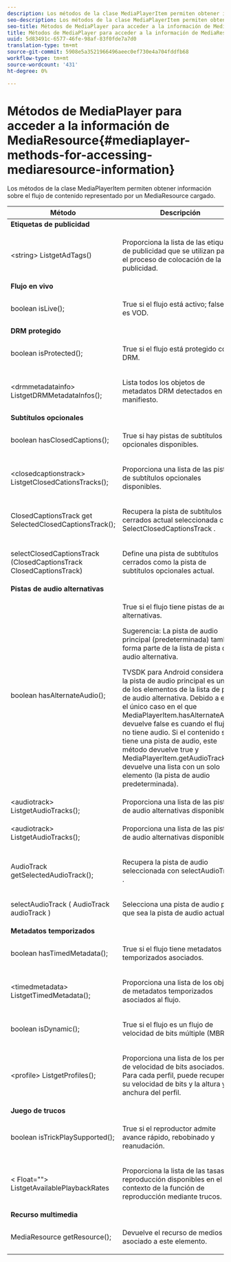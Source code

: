 ```yaml
---
description: Los métodos de la clase MediaPlayerItem permiten obtener información sobre el flujo de contenido representado por un MediaResource cargado.
seo-description: Los métodos de la clase MediaPlayerItem permiten obtener información sobre el flujo de contenido representado por un MediaResource cargado.
seo-title: Métodos de MediaPlayer para acceder a la información de MediaResource
title: Métodos de MediaPlayer para acceder a la información de MediaResource
uuid: 5d83491c-6577-46fe-98af-83f0fde7a7d0
translation-type: tm+mt
source-git-commit: 5908e5a3521966496aeec0ef730e4a704fddfb68
workflow-type: tm+mt
source-wordcount: '431'
ht-degree: 0%

---
```



# Métodos de MediaPlayer para acceder a la información de MediaResource{#mediaplayer-methods-for-accessing-mediaresource-information}

Los métodos de la clase MediaPlayerItem permiten obtener información sobre el flujo de contenido representado por un MediaResource cargado.

<table frame="all" colsep="1" rowsep="1" id="table_77B55D506FE24326A03D97AA087231FF"> 
 <thead> 
  <tr rowsep="1"> 
   <th colname="2" class="entry"> Método </th> 
   <th colname="3" class="entry"> Descripción </th> 
  </tr> 
 </thead>
 <tbody> 
  <tr rowsep="1"> 
   <td colname="1"> <b>Etiquetas de publicidad</b> </td> 
   <td colname="3"> </td>
  </tr> 
  <tr rowsep="1"> 
   <td colname="2"> <span class="codeph"> &lt;string&gt; ListgetAdTags()  </span> </td> 
   <td colname="3"> <p>Proporciona la lista de las etiquetas de publicidad que se utilizan para el proceso de colocación de la publicidad. </p> </td> 
  </tr> 
  <tr rowsep="1"> 
   <td colname="1"> <b>Flujo en vivo</b> </td> 
   <td colname="3"> </td>
  </tr> 
  <tr rowsep="1"> 
   <td colname="2"> <span class="codeph"> boolean isLive();  </span> </td> 
   <td colname="3"> <p>True si el flujo está activo; false si es VOD. </p> </td> 
  </tr> 
  <tr rowsep="1"> 
   <td colname="1"> <b>DRM protegido</b> </td> 
  </tr> 
  <tr rowsep="1"> 
   <td colname="2"> <span class="codeph"> boolean isProtected();  </span> </td> 
   <td colname="3"> <p>True si el flujo está protegido con DRM. </p> </td> 
  </tr> 
  <tr rowsep="1"> 
   <td colname="2"> <span class="codeph"> &lt;drmmetadatainfo&gt; ListgetDRMMetadataInfos();  </span> </td> 
   <td colname="3"> <p>Lista todos los objetos de metadatos DRM detectados en el manifiesto. </p> </td> 
  </tr> 
  <tr rowsep="1"> 
   <td colname="1"> <b>Subtítulos opcionales</b> </td> 
   <td colname="3"> </td>
  </tr> 
  <tr rowsep="1"> 
   <td colname="2"> <span class="codeph"> boolean hasClosedCaptions();  </span> </td> 
   <td colname="3"> <p>True si hay pistas de subtítulos opcionales disponibles. </p> </td> 
  </tr> 
  <tr rowsep="1"> 
   <td colname="2"> <span class="codeph"> &lt;closedcaptionstrack&gt; ListgetClosedCationsTracks();  </span> </td> 
   <td colname="3"> <p>Proporciona una lista de las pistas de subtítulos opcionales disponibles. </p> </td> 
  </tr> 
  <tr rowsep="1"> 
   <td colname="2"> <span class="codeph"> ClosedCaptionsTrack get SelectedClosedCaptionsTrack();  </span> </td> 
   <td colname="3"> <p>Recupera la pista de subtítulos cerrados actual seleccionada con <span class="codeph"> SelectClosedCaptionsTrack </span>. </p> </td> 
  </tr> 
  <tr rowsep="1"> 
   <td colname="2"> <span class="codeph"> selectClosedCaptionsTrack (ClosedCaptionsTrack ClosedCaptionsTrack)  </span> </td> 
   <td colname="3"> <p>Define una pista de subtítulos cerrados como la pista de subtítulos opcionales actual. </p> </td> 
  </tr> 
  <tr rowsep="1"> 
   <td colname="1"> <b>Pistas de audio alternativas</b> </td> 
   <td colname="3"> </td>
  </tr> 
  <tr rowsep="1"> 
   <td colname="2"> <span class="codeph"> boolean hasAlternateAudio();  </span> </td> 
   <td colname="3"> <p>True si el flujo tiene pistas de audio alternativas. </p> <p>Sugerencia:  La pista de audio principal (predeterminada) también forma parte de la lista de pista de audio alternativa. </p> <p>TVSDK para Android considera que la pista de audio principal es uno de los elementos de la lista de pista de audio alternativa. Debido a esto, el único caso en el que <span class="codeph"> MediaPlayerItem.hasAlternateAudio </span> devuelve false es cuando el flujo no tiene audio. Si el contenido solo tiene una pista de audio, este método devuelve true y <span class="codeph"> MediaPlayerItem.getAudioTracks </span> devuelve una lista con un solo elemento (la pista de audio predeterminada). </p> </td> 
  </tr> 
  <tr rowsep="1"> 
   <td colname="2"> <span class="codeph"> &lt;audiotrack&gt; ListgetAudioTracks();  </span> </td> 
   <td colname="3"> Proporciona una lista de las pistas de audio alternativas disponibles. </td> 
  </tr> 
  <tr rowsep="1"> 
   <td colname="2"> <span class="codeph"> &lt;audiotrack&gt; ListgetAudioTracks();  </span> </td> 
   <td colname="3"> <p>Proporciona una lista de las pistas de audio alternativas disponibles. </p> </td> 
  </tr> 
  <tr rowsep="1"> 
   <td colname="2"> <span class="codeph"> AudioTrack getSelectedAudioTrack();  </span> </td> 
   <td colname="3"> <p>Recupera la pista de audio seleccionada con <span class="codeph"> selectAudioTrack </span>. </p> </td> 
  </tr> 
  <tr rowsep="1"> 
   <td colname="2"> <span class="codeph"> selectAudioTrack ( AudioTrack audioTrack )  </span> </td> 
   <td colname="3"> <p>Selecciona una pista de audio para que sea la pista de audio actual. </p> </td> 
  </tr> 
  <tr rowsep="1"> 
   <td colname="1"> <b>Metadatos temporizados</b> </td> 
   <td colname="3"> </td>
  </tr> 
  <tr rowsep="1"> 
   <td colname="2"> <span class="codeph"> boolean hasTimedMetadata();  </span> </td> 
   <td colname="3"> <p>True si el flujo tiene metadatos temporizados asociados. </p> </td> 
  </tr> 
  <tr rowsep="1"> 
   <td colname="2"> <span class="codeph"> &lt;timedmetadata&gt; ListgetTimedMetadata();  </span> </td> 
   <td colname="3"> <p>Proporciona una lista de los objetos de metadatos temporizados asociados al flujo. </p> </td> 
  </tr> 
  <tr rowsep="1"> 
   <td colname="2"> <span class="codeph"> boolean isDynamic();  </span> </td> 
   <td colname="3"> <p>True si el flujo es un flujo de velocidad de bits múltiple (MBR). </p> </td> 
  </tr> 
  <tr rowsep="1"> 
   <td colname="2"> <span class="codeph"> &lt;profile&gt; ListgetProfiles();  </span> </td> 
   <td colname="3"> <p>Proporciona una lista de los perfiles de velocidad de bits asociados. Para cada perfil, puede recuperar su velocidad de bits y la altura y anchura del perfil. </p> </td> 
  </tr> 
  <tr rowsep="1"> 
   <td colname="1"> <b>Juego de trucos</b> </td> 
   <td colname="3"> </td>
  </tr> 
  <tr rowsep="1"> 
   <td colname="2"> <span class="codeph"> boolean isTrickPlaySupported();  </span> </td> 
   <td colname="3"> <p>True si el reproductor admite avance rápido, rebobinado y reanudación. </p> </td> 
  </tr> 
  <tr rowsep="1"> 
   <td colname="2"> <span class="codeph"> &lt; Float=""&gt; ListgetAvailablePlaybackRates  </span> </td> 
   <td colname="3"> <p>Proporciona la lista de las tasas de reproducción disponibles en el contexto de la función de reproducción mediante trucos. </p> </td> 
  </tr> 
  <tr rowsep="1"> 
   <td colname="1"> <b>Recurso multimedia</b> </td> 
   <td colname="3"> </td>
  </tr> 
  <tr rowsep="1"> 
   <td colname="2"> <span class="codeph"> MediaResource getResource();  </span> </td> 
   <td colname="3"> <p>Devuelve el recurso de medios asociado a este elemento. </p> </td> 
  </tr> 
 </tbody> 
</table>

